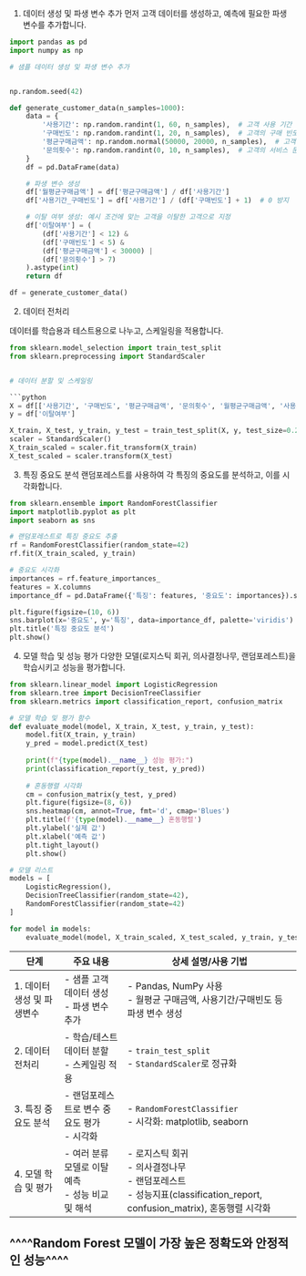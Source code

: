 1. 데이터 생성 및 파생 변수 추가
먼저 고객 데이터를 생성하고, 예측에 필요한 파생 변수를 추가합니다.

```python
import pandas as pd
import numpy as np

# 샘플 데이터 생성 및 파생 변수 추가


np.random.seed(42)

def generate_customer_data(n_samples=1000):
    data = {
        '사용기간': np.random.randint(1, 60, n_samples),  # 고객 사용 기간 (개월)
        '구매빈도': np.random.randint(1, 20, n_samples),  # 고객의 구매 빈도
        '평균구매금액': np.random.normal(50000, 20000, n_samples),  # 고객의 평균 구매 금액
        '문의횟수': np.random.randint(0, 10, n_samples),  # 고객의 서비스 문의 횟수
    }
    df = pd.DataFrame(data)

    # 파생 변수 생성
    df['월평균구매금액'] = df['평균구매금액'] / df['사용기간']
    df['사용기간_구매빈도'] = df['사용기간'] / (df['구매빈도'] + 1)  # 0 방지

    # 이탈 여부 생성: 예시 조건에 맞는 고객을 이탈한 고객으로 지정
    df['이탈여부'] = (
        (df['사용기간'] < 12) & 
        (df['구매빈도'] < 5) & 
        (df['평균구매금액'] < 30000) | 
        (df['문의횟수'] > 7)
    ).astype(int)
    return df

df = generate_customer_data()
```

2. 데이터 전처리


데이터를 학습용과 테스트용으로 나누고, 스케일링을 적용합니다.
```python
from sklearn.model_selection import train_test_split
from sklearn.preprocessing import StandardScaler


# 데이터 분할 및 스케일링

```python
X = df[['사용기간', '구매빈도', '평균구매금액', '문의횟수', '월평균구매금액', '사용기간_구매빈도']]
y = df['이탈여부']

X_train, X_test, y_train, y_test = train_test_split(X, y, test_size=0.2, random_state=42)
scaler = StandardScaler()
X_train_scaled = scaler.fit_transform(X_train)
X_test_scaled = scaler.transform(X_test)
```

3. 특징 중요도 분석
랜덤포레스트를 사용하여 각 특징의 중요도를 분석하고, 이를 시각화합니다.

```python
from sklearn.ensemble import RandomForestClassifier
import matplotlib.pyplot as plt
import seaborn as sns

# 랜덤포레스트로 특징 중요도 추출
rf = RandomForestClassifier(random_state=42)
rf.fit(X_train_scaled, y_train)

# 중요도 시각화
importances = rf.feature_importances_
features = X.columns
importance_df = pd.DataFrame({'특징': features, '중요도': importances}).sort_values(by='중요도', ascending=False)

plt.figure(figsize=(10, 6))
sns.barplot(x='중요도', y='특징', data=importance_df, palette='viridis')
plt.title('특징 중요도 분석')
plt.show()
```

4. 모델 학습 및 성능 평가
다양한 모델(로지스틱 회귀, 의사결정나무, 랜덤포레스트)을 학습시키고 성능을 평가합니다.

```python
from sklearn.linear_model import LogisticRegression
from sklearn.tree import DecisionTreeClassifier
from sklearn.metrics import classification_report, confusion_matrix

# 모델 학습 및 평가 함수
def evaluate_model(model, X_train, X_test, y_train, y_test):
    model.fit(X_train, y_train)
    y_pred = model.predict(X_test)
    
    print(f"{type(model).__name__} 성능 평가:")
    print(classification_report(y_test, y_pred))
    
    # 혼동행렬 시각화
    cm = confusion_matrix(y_test, y_pred)
    plt.figure(figsize=(8, 6))
    sns.heatmap(cm, annot=True, fmt='d', cmap='Blues')
    plt.title(f'{type(model).__name__} 혼동행렬')
    plt.ylabel('실제 값')
    plt.xlabel('예측 값')
    plt.tight_layout()
    plt.show()

# 모델 리스트
models = [
    LogisticRegression(),
    DecisionTreeClassifier(random_state=42),
    RandomForestClassifier(random_state=42)
]

for model in models:
    evaluate_model(model, X_train_scaled, X_test_scaled, y_train, y_test)
```

| 단계                | 주요 내용                                          | 상세 설명/사용 기법                                |
|---------------------|---------------------------------------------------|---------------------------------------------------|
| 1. 데이터 생성 및 파생변수 | - 샘플 고객 데이터 생성<br>- 파생 변수 추가       | - Pandas, NumPy 사용<br>- 월평균 구매금액, 사용기간/구매빈도 등 파생 변수 생성 |
| 2. 데이터 전처리     | - 학습/테스트 데이터 분할<br>- 스케일링 적용         | - `train_test_split`<br>- `StandardScaler`로 정규화 |
| 3. 특징 중요도 분석  | - 랜덤포레스트로 변수 중요도 평가<br>- 시각화         | - `RandomForestClassifier`<br>- 시각화: matplotlib, seaborn |
| 4. 모델 학습 및 평가 | - 여러 분류 모델로 이탈 예측<br>- 성능 비교 및 해석    | - 로지스틱 회귀<br>- 의사결정나무<br>- 랜덤포레스트<br>- 성능지표(classification_report, confusion_matrix), 혼동행렬 시각화 |

##  ^^^^Random Forest 모델이 가장 높은 정확도와 안정적인 성능^^^^